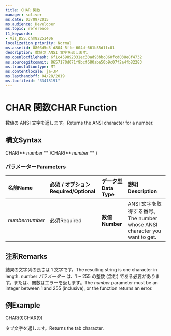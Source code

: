 ```yaml
---
title: CHAR 関数
manager: soliver
ms.date: 03/09/2015
ms.audience: Developer
ms.topic: reference
f1_keywords:
- Vis_DSS.chm82251406
localization_priority: Normal
ms.assetid: 0803d5d3-d804-5ffe-604d-661b35d1fc01
description: 数値の ANSI 文字を返します。
ms.openlocfilehash: 6f1c459892331ec30ad93bbc860fcd038e8f4732
ms.sourcegitcommit: 8657170d071f9bcf680aba50b9c07f2a4fb82283
ms.translationtype: MT
ms.contentlocale: ja-JP
ms.lasthandoff: 04/28/2019
ms.locfileid: "33418191"
---
```

# <a name="char-function"></a><span data-ttu-id="e1fe5-103">CHAR 関数</span><span class="sxs-lookup"><span data-stu-id="e1fe5-103">CHAR Function</span></span>

<span data-ttu-id="e1fe5-104">数値の ANSI 文字を返します。</span><span class="sxs-lookup"><span data-stu-id="e1fe5-104">Returns the ANSI character for a number.</span></span>
  
## <a name="syntax"></a><span data-ttu-id="e1fe5-105">構文</span><span class="sxs-lookup"><span data-stu-id="e1fe5-105">Syntax</span></span>

<span data-ttu-id="e1fe5-106">CHAR(\*\* *number* \*\* )</span><span class="sxs-lookup"><span data-stu-id="e1fe5-106">CHAR(\*\* *number* \*\* )</span></span> 
  
### <a name="parameters"></a><span data-ttu-id="e1fe5-107">パラメーター</span><span class="sxs-lookup"><span data-stu-id="e1fe5-107">Parameters</span></span>

|<span data-ttu-id="e1fe5-108">**名前**</span><span class="sxs-lookup"><span data-stu-id="e1fe5-108">**Name**</span></span>|<span data-ttu-id="e1fe5-109">**必須 / オプション**</span><span class="sxs-lookup"><span data-stu-id="e1fe5-109">**Required/Optional**</span></span>|<span data-ttu-id="e1fe5-110">**データ型**</span><span class="sxs-lookup"><span data-stu-id="e1fe5-110">**Data Type**</span></span>|<span data-ttu-id="e1fe5-111">**説明**</span><span class="sxs-lookup"><span data-stu-id="e1fe5-111">**Description**</span></span>|
|:-----|:-----|:-----|:-----|
| <span data-ttu-id="e1fe5-112">_number_</span><span class="sxs-lookup"><span data-stu-id="e1fe5-112">_number_</span></span> <br/> |<span data-ttu-id="e1fe5-113">必須</span><span class="sxs-lookup"><span data-stu-id="e1fe5-113">Required</span></span>  <br/> |<span data-ttu-id="e1fe5-114">**数値**</span><span class="sxs-lookup"><span data-stu-id="e1fe5-114">**Number**</span></span> <br/> |<span data-ttu-id="e1fe5-115">ANSI 文字を取得する番号。</span><span class="sxs-lookup"><span data-stu-id="e1fe5-115">The number whose ANSI character you want to get.</span></span>  <br/> |
   
## <a name="remarks"></a><span data-ttu-id="e1fe5-116">注釈</span><span class="sxs-lookup"><span data-stu-id="e1fe5-116">Remarks</span></span>

<span data-ttu-id="e1fe5-117">結果の文字列の長さは 1 文字です。</span><span class="sxs-lookup"><span data-stu-id="e1fe5-117">The resulting string is one character in length.</span></span> <span data-ttu-id="e1fe5-118">number  _パラメーター_ は、1 ~ 255 の整数 (含む) である必要があります。または、関数はエラーを返します。</span><span class="sxs-lookup"><span data-stu-id="e1fe5-118">The  _number_ parameter must be an integer between 1 and 255 (inclusive), or the function returns an error.</span></span> 
  
## <a name="example"></a><span data-ttu-id="e1fe5-119">例</span><span class="sxs-lookup"><span data-stu-id="e1fe5-119">Example</span></span>

<span data-ttu-id="e1fe5-120">CHAR(9)</span><span class="sxs-lookup"><span data-stu-id="e1fe5-120">CHAR(9)</span></span> 
  
<span data-ttu-id="e1fe5-121">タブ文字を返します。</span><span class="sxs-lookup"><span data-stu-id="e1fe5-121">Returns the tab character.</span></span> 
  

